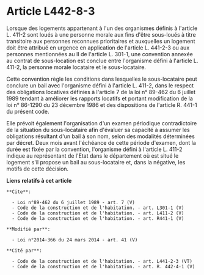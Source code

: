 # Article L442-8-3

Lorsque des logements appartenant à l'un des organismes définis à l'article L. 411-2 sont loués à une personne morale aux
fins d'être sous-loués à titre transitoire aux personnes reconnues prioritaires et auxquelles un logement doit être attribué
en urgence en application de l'article L. 441-2-3 ou aux personnes mentionnées au II de l'article L. 301-1, une convention
annexée au contrat de sous-location est conclue entre l'organisme défini à l'article L. 411-2, la personne morale locataire
et le sous-locataire. 

Cette convention règle les conditions dans lesquelles le sous-locataire peut conclure un bail avec l'organisme défini à
l'article L. 411-2, dans le respect des obligations locatives définies à l'article 7 de la loi n° 89-462 du 6 juillet 1989
tendant à améliorer les rapports locatifs et portant modification de la loi n° 86-1290 du 23 décembre 1986 et des
dispositions de l'article R. 441-1 du présent code. 

Elle prévoit également l'organisation d'un examen périodique contradictoire de la situation du sous-locataire afin d'évaluer
sa capacité à assumer les obligations résultant d'un bail à son nom, selon des modalités déterminées par décret. Deux mois
avant l'échéance de cette période d'examen, dont la durée est fixée par la convention, l'organisme défini à l'article L.
411-2 indique au représentant de l'Etat dans le département où est situé le logement s'il propose un bail au sous-locataire
et, dans la négative, les motifs de cette décision.

**Liens relatifs à cet article**

	**Cite**:

	  - Loi n°89-462 du 6 juillet 1989 - art. 7 (V)
	  - Code de la construction et de l'habitation. - art. L301-1 (V)
	  - Code de la construction et de l'habitation. - art. L411-2 (V)
	  - Code de la construction et de l'habitation. - art. R441-1 (V)

	**Modifié par**:

	  - Loi n°2014-366 du 24 mars 2014 - art. 41 (V)

	**Cité par**:

	  - Code de la construction et de l'habitation. - art. L441-2-3 (VT)
	  - Code de la construction et de l'habitation. - art. R. 442-4-1 (V)
